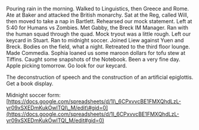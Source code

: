 Pouring rain in the morning. Walked to Linguistics, then Greece and Rome. Ate at Baker and attacked the British monarchy. Sat at the Reg, called Will, then moved to take a nap in Bartlett. Rehearsed our mock statement. Left at 5:40 for Humans vs Zombies. Met Gabby, the Breck IM Manager. Ran with the human squad through the quad. Mock tryout was a little rough. Left our keycard in Stuart. Ran to midnight soccer. Joined Liew against Yuen and Breck. Bodies on the field, what a night. Retreated to the third floor lounge. Made Commedia. Sophia loaned us some maroon dollars for tofu stew at Tiffins. Caught some snapshots of the Notebook. Been a very fine day. Apple picking tomorrow. Go look for our keycard.

The deconstruction of speech and the construction of an artificial epiglottis.   
Get a book display. 

Midnight soccer form: [https://docs.google.com/spreadsheets/d/1I\_6CPxvvcBE1FMXQhdLzL-yr09xSXEDmKukOwlTQI\_M/edit\#gid=0](https://docs.google.com/spreadsheets/d/1I_6CPxvvcBE1FMXQhdLzL-yr09xSXEDmKukOwlTQI_M/edit#gid=0)